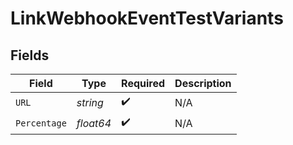 # LinkWebhookEventTestVariants


## Fields

| Field              | Type               | Required           | Description        |
| ------------------ | ------------------ | ------------------ | ------------------ |
| `URL`              | *string*           | :heavy_check_mark: | N/A                |
| `Percentage`       | *float64*          | :heavy_check_mark: | N/A                |